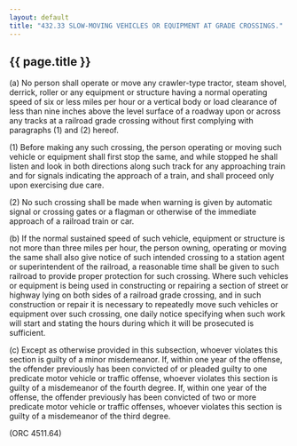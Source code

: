 ---
layout: default 
title: "432.33 SLOW-MOVING VEHICLES OR EQUIPMENT AT GRADE CROSSINGS."---

{{ page.title }}
----------------

​(a) No person shall operate or move any crawler-type tractor, steam
shovel, derrick, roller or any equipment or structure having a normal
operating speed of six or less miles per hour or a vertical body or load
clearance of less than nine inches above the level surface of a roadway
upon or across any tracks at a railroad grade crossing without first
complying with paragraphs (1) and (2) hereof.

​(1) Before making any such crossing, the person operating or moving
such vehicle or equipment shall first stop the same, and while stopped
he shall listen and look in both directions along such track for any
approaching train and for signals indicating the approach of a train,
and shall proceed only upon exercising due care.

​(2) No such crossing shall be made when warning is given by automatic
signal or crossing gates or a flagman or otherwise of the immediate
approach of a railroad train or car.

​(b) If the normal sustained speed of such vehicle, equipment or
structure is not more than three miles per hour, the person owning,
operating or moving the same shall also give notice of such intended
crossing to a station agent or superintendent of the railroad, a
reasonable time shall be given to such railroad to provide proper
protection for such crossing. Where such vehicles or equipment is being
used in constructing or repairing a section of street or highway lying
on both sides of a railroad grade crossing, and in such construction or
repair it is necessary to repeatedly move such vehicles or equipment
over such crossing, one daily notice specifying when such work will
start and stating the hours during which it will be prosecuted is
sufficient.

​(c) Except as otherwise provided in this subsection, whoever violates
this section is guilty of a minor misdemeanor. If, within one year of
the offense, the offender previously has been convicted of or pleaded
guilty to one predicate motor vehicle or traffic offense, whoever
violates this section is guilty of a misdemeanor of the fourth degree.
If, within one year of the offense, the offender previously has been
convicted of two or more predicate motor vehicle or traffic offenses,
whoever violates this section is guilty of a misdemeanor of the third
degree.

(ORC 4511.64)
